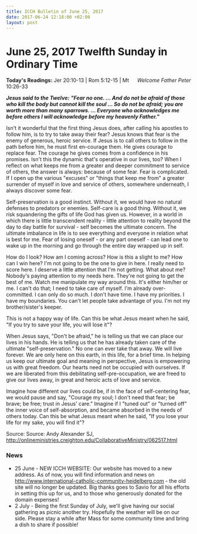 ```yaml
---
title: ICCH Bulletin of June 25, 2017
date: 2017-06-24 12:18:00 +02:00
layout: post
---
```


# June 25, 2017 Twelfth Sunday in Ordinary Time
<span style="float: right"><em>Welcome Father Peter</em></span>
**Today's Readings:** Jer 20:10-13 | Rom 5:12-15 | Mt 10:26-33




***Jesus said to the Twelve:***
***"Fear no one. ... 
And do not be afraid of those who kill the body but cannot kill the soul ... 
So do not be afraid; you are worth more than many sparrows. ... 
Everyone who acknowledges me before others 
I will acknowledge before my heavenly Father."***

Isn't it wonderful that the first thing Jesus does, after calling his apostles to follow him, is to try to take away their fear? Jesus knows that fear is the enemy of generous, heroic service. If Jesus is to call others to follow in the path before him, he must first en-courage them. He gives courage to replace fear. The courage he gives comes from a confidence in his promises. Isn't this the dynamic that's operative in our lives, too? When I reflect on what keeps me from a greater and deeper commitment to service of others, the answer is always: because of some fear. Fear is complicated. If I open up the various "excuses" or "things that keep me from" a greater surrender of myself in love and service of others, somewhere underneath, I always discover some fear.

Self-preservation is a good instinct. Without it, we would have no natural defenses to predators or enemies. Self-care is a good thing. Without it, we risk squandering the gifts of life God has given us. However, in a world in which there is little transcendent reality - little attention to reality beyond the day to day battle for survival - self becomes the ultimate concern. The ultimate imbalance in life is to see everything and everyone in relation what is best for me. Fear of losing oneself - or any part oneself - can lead one to wake up in the morning and go through the entire day wrapped up in self. 

How do I look? How am I coming across? How is this a slight to me? How can I win here? I'm not going to be the one to give in here. I really need to score here. I deserve a little attention that I'm not getting. What about me? Nobody's paying attention to my needs here. They're not going to get the best of me. Watch me manipulate my way around this. It's either him/her or me. I can't do that; I need to take care of myself. I'm already over-committed. I can only do so much. I don't have time. I have my priorities. I have my boundaries. You can't let people take advantage of you. I'm not my brother/sister's keeper. 

This is not a happy way of life. Can this be what Jesus meant when he said, "If you try to save your life, you will lose it"?

When Jesus says, "Don't be afraid," he is telling us that we can place our lives in his hands. He is telling us that he has already taken care of the ultimate "self-preservation." No one can ever take that away. We will live forever. We are only here on this earth, in this life, for a brief time. In helping us keep our ultimate goal and meaning in perspective, Jesus is empowering us with great freedom. Our hearts need not be occupied with ourselves. If we are liberated from this debilitating self-pre-occupation, we are freed to give our lives away, in great and heroic acts of love and service.

Imagine how different our lives could be, if in the face of self-centering fear, we would pause and say, "Courage my soul; I don't need that fear; be brave; be free; trust in Jesus' care." Imagine if I "tuned out" or "turned off" the inner voice of self-absorption, and became absorbed in the needs of others today. Can this be what Jesus meant when he said, "If you lose your life for my sake, you will find it"?

Source: Source: Andy Alexander SJ, 
http://onlineministries.creighton.edu/CollaborativeMinistry/062517.html

### News 

* 25 June - NEW ICCH WEBSITE: Our website has moved to a new address. As of now, you will find information and news on http://www.international-catholic-community-heidelberg.com - the old site will no longer be updated. 
Big thanks goes to Savio for all his efforts in setting this up for us, and to those who generously donated for the domain expenses!
* 2 July - Being the first Sunday of July, we'll give having our social gathering as picnic another try. Hopefully the weather will be on our side. Please stay a while after Mass for some community time and bring a dish to share if possible!
